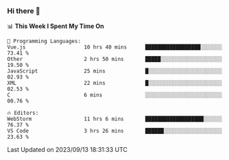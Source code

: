 ### Hi there 👋

<!--
**asdf12303116/asdf12303116** is a ✨ _special_ ✨ repository because its `README.md` (this file) appears on your GitHub profile.

Here are some ideas to get you started:

- 🔭 I’m currently working on ...
- 🌱 I’m currently learning ...
- 👯 I’m looking to collaborate on ...
- 🤔 I’m looking for help with ...
- 💬 Ask me about ...
- 📫 How to reach me: ...
- 😄 Pronouns: ...
- ⚡ Fun fact: ...
-->

<!--START_SECTION:waka-->
📊 **This Week I Spent My Time On** 

```text
💬 Programming Languages: 
Vue.js                   10 hrs 40 mins      ██████████████████░░░░░░░   73.41 % 
Other                    2 hrs 50 mins       █████░░░░░░░░░░░░░░░░░░░░   19.50 % 
JavaScript               25 mins             █░░░░░░░░░░░░░░░░░░░░░░░░   02.93 % 
XML                      22 mins             █░░░░░░░░░░░░░░░░░░░░░░░░   02.53 % 
C                        6 mins              ░░░░░░░░░░░░░░░░░░░░░░░░░   00.76 % 

🔥 Editors: 
WebStorm                 11 hrs 6 mins       ███████████████████░░░░░░   76.37 % 
VS Code                  3 hrs 26 mins       ██████░░░░░░░░░░░░░░░░░░░   23.63 % 
```


 Last Updated on 2023/09/13 18:31:33 UTC
<!--END_SECTION:waka-->
